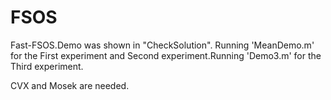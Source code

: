 # FSOS
Fast-FSOS.Demo was shown in "CheckSolution". Running 'MeanDemo.m' for the First experiment and Second experiment.Running 'Demo3.m' for the Third experiment.


CVX and Mosek are needed.
